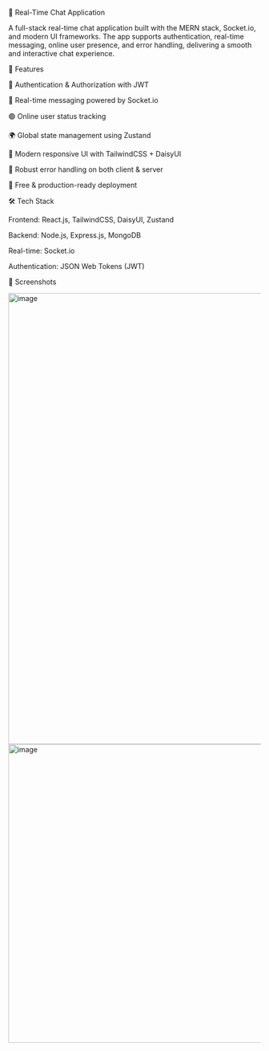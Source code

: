 💬 Real-Time Chat Application

A full-stack real-time chat application built with the MERN stack, Socket.io, and modern UI frameworks. The app supports authentication, real-time messaging, online user presence, and error handling, delivering a smooth and interactive chat experience.

🌟 Features

🔑 Authentication & Authorization with JWT

💬 Real-time messaging powered by Socket.io

🟢 Online user status tracking

🌍 Global state management using Zustand

🎨 Modern responsive UI with TailwindCSS + DaisyUI

🐞 Robust error handling on both client & server

🚀 Free & production-ready deployment

🛠️ Tech Stack

Frontend: React.js, TailwindCSS, DaisyUI, Zustand

Backend: Node.js, Express.js, MongoDB

Real-time: Socket.io

Authentication: JSON Web Tokens (JWT)

📸 Screenshots

<img width="924" height="899" alt="image" src="https://github.com/user-attachments/assets/cfe2dd63-12fb-4175-b70d-c3992a95d0a8" />

<img width="891" height="595" alt="image" src="https://github.com/user-attachments/assets/353be135-a258-47bd-9863-b6f6c45a2256" />
